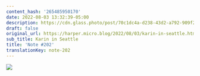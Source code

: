```yaml
---
content_hash: '265485950170'
date: 2022-08-03 13:32:39-05:00
description: https://cdn.glass.photo/post/70c1dc4a-d238-43d2-a792-909f21d36df0/photo?auto=format&fit=max&fm=jpg&h=3072&q=90&w=3072&s=7a041d4e4d31789713028149cb8b5b18https...
draft: false
original_url: https://harper.micro.blog/2022/08/03/karin-in-seattle.html
sub_title: Karin in Seattle
title: 'Note #202'
translationKey: note-202
---
```


[![](https://cdn.glass.photo/post/70c1dc4a-d238-43d2-a792-909f21d36df0/photo?auto=format&fit=max&fm=jpg&h=3072&q=90&w=3072&s=7a041d4e4d31789713028149cb8b5b18)](https://glass.photo/harper/6AKIqQDwpePs2gIONbczkF)